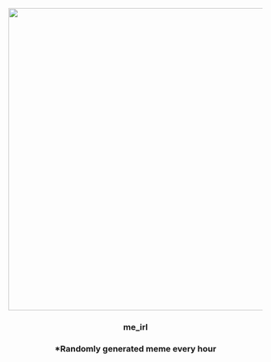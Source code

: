 <p align="center">
        <img src="https://i.redd.it/88lah6bokty81.png" width="600" height="600">
        </p>
        <h3 align="center">me_irl</h3>
        <h3 align="center">*Randomly generated meme every hour</h3>
    